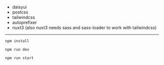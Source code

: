 - daisyui
- postcss
- tailwindcss
- autoprefixer
- nuxt3 (also nuxt3 needs sass and sass-loader to work with tailwindcss)

---

```
npm install
```
```
npm run dev
```
```
npm run start
```